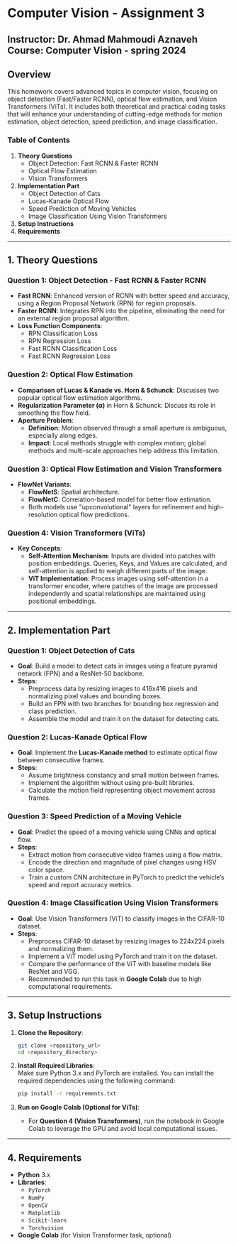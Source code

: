 # Computer Vision - Assignment 3 

**Instructor**: Dr. Ahmad Mahmoudi Aznaveh 
**Course**: Computer Vision - spring 2024  
---

## Overview
This homework covers advanced topics in computer vision, focusing on object detection (Fast/Faster RCNN), optical flow estimation, and Vision Transformers (ViTs). It includes both theoretical and practical coding tasks that will enhance your understanding of cutting-edge methods for motion estimation, object detection, speed prediction, and image classification.

### Table of Contents
1. **Theory Questions**
   - Object Detection: Fast RCNN & Faster RCNN
   - Optical Flow Estimation
   - Vision Transformers
2. **Implementation Part**
   - Object Detection of Cats
   - Lucas-Kanade Optical Flow
   - Speed Prediction of Moving Vehicles
   - Image Classification Using Vision Transformers
3. **Setup Instructions**
4. **Requirements**

---

## 1. Theory Questions

### Question 1: Object Detection - Fast RCNN & Faster RCNN
- **Fast RCNN**: Enhanced version of RCNN with better speed and accuracy, using a Region Proposal Network (RPN) for region proposals.
- **Faster RCNN**: Integrates RPN into the pipeline, eliminating the need for an external region proposal algorithm.
- **Loss Function Components**:
  - RPN Classification Loss
  - RPN Regression Loss
  - Fast RCNN Classification Loss
  - Fast RCNN Regression Loss

### Question 2: Optical Flow Estimation
- **Comparison of Lucas & Kanade vs. Horn & Schunck**: Discusses two popular optical flow estimation algorithms.
- **Regularization Parameter (α)** in Horn & Schunck: Discuss its role in smoothing the flow field.
- **Aperture Problem**:
  - **Definition**: Motion observed through a small aperture is ambiguous, especially along edges.
  - **Impact**: Local methods struggle with complex motion; global methods and multi-scale approaches help address this limitation.

### Question 3: Optical Flow Estimation and Vision Transformers
- **FlowNet Variants**:
  - **FlowNetS**: Spatial architecture.
  - **FlowNetC**: Correlation-based model for better flow estimation.
  - Both models use "upconvolutional" layers for refinement and high-resolution optical flow predictions.

### Question 4: Vision Transformers (ViTs)
- **Key Concepts**:
  - **Self-Attention Mechanism**: Inputs are divided into patches with position embeddings. Queries, Keys, and Values are calculated, and self-attention is applied to weigh different parts of the image.
  - **ViT Implementation**: Process images using self-attention in a transformer encoder, where patches of the image are processed independently and spatial relationships are maintained using positional embeddings.

---

## 2. Implementation Part

### Question 1: Object Detection of Cats
- **Goal**: Build a model to detect cats in images using a feature pyramid network (FPN) and a ResNet-50 backbone.
- **Steps**:
  - Preprocess data by resizing images to 416x416 pixels and normalizing pixel values and bounding boxes.
  - Build an FPN with two branches for bounding box regression and class prediction.
  - Assemble the model and train it on the dataset for detecting cats.

### Question 2: Lucas-Kanade Optical Flow
- **Goal**: Implement the **Lucas-Kanade method** to estimate optical flow between consecutive frames.
- **Steps**:
  - Assume brightness constancy and small motion between frames.
  - Implement the algorithm without using pre-built libraries.
  - Calculate the motion field representing object movement across frames.

### Question 3: Speed Prediction of a Moving Vehicle
- **Goal**: Predict the speed of a moving vehicle using CNNs and optical flow.
- **Steps**:
  - Extract motion from consecutive video frames using a flow matrix.
  - Encode the direction and magnitude of pixel changes using HSV color space.
  - Train a custom CNN architecture in PyTorch to predict the vehicle’s speed and report accuracy metrics.

### Question 4: Image Classification Using Vision Transformers
- **Goal**: Use Vision Transformers (ViT) to classify images in the CIFAR-10 dataset.
- **Steps**:
  - Preprocess CIFAR-10 dataset by resizing images to 224x224 pixels and normalizing them.
  - Implement a ViT model using PyTorch and train it on the dataset.
  - Compare the performance of the ViT with baseline models like ResNet and VGG.
  - Recommended to run this task in **Google Colab** due to high computational requirements.

---

## 3. Setup Instructions
1. **Clone the Repository**:  
   ```bash
   git clone <repository_url>
   cd <repository_directory>
   ```

2. **Install Required Libraries**:  
   Make sure Python 3.x and PyTorch are installed. You can install the required dependencies using the following command:
   ```bash
   pip install -r requirements.txt
   ```

3. **Run on Google Colab (Optional for ViTs)**:
   - For **Question 4 (Vision Transformers)**, run the notebook in Google Colab to leverage the GPU and avoid local computational issues.

---

## 4. Requirements
- **Python** 3.x
- **Libraries**:  
  - `PyTorch`
  - `NumPy`
  - `OpenCV`
  - `Matplotlib`
  - `Scikit-learn`
  - `Torchvision`
- **Google Colab** (for Vision Transformer task, optional)

